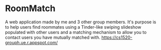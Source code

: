 # RoomMatch
A web application made by me and 3 other group members. It's purpose is to help users find roommates using a Tinder-like swiping slideshow populated with other users and a matching mechanism to allow you to contact users you have mutually matched with.
https://cs1520-grouph.ue.r.appspot.com/
